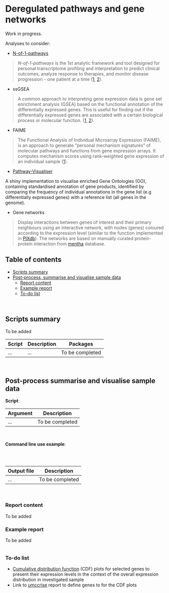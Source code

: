 # Deregulated pathways and gene networks

Work in progress.

Analyses to consider:

* [N-of-1-pathways](http://www.lussierlab.net/publications/N-of-1-pathways/)

>*N-of-1-pathways* is the 1st analytic framework and tool designed for personal transcriptome profiling and interpretation to predict clinical outcomes, analyze response to therapies, and monitor disease progression - one patient at a time ([1](https://www.ncbi.nlm.nih.gov/pmc/articles/PMC4215042/), [2](https://www.ncbi.nlm.nih.gov/pmc/articles/PMC4765863/pdf/btv253.pdf)).

* ssGSEA

>A common approach to interpreting gene expression data is gene set enrichment analysis (GSEA) based on the functional annotation of the differentially expressed genes. This is useful for finding out if the differentially expressed genes are associated with a certain biological process or molecular function. ([1](https://www.ncbi.nlm.nih.gov/pubmed/19847166/), [2](https://www.ncbi.nlm.nih.gov/pubmed/16199517)).

* FAIME

>The Functional Analysis of Individual Microarray Expression (FAIME), is an approach to generate “personal mechanism signatures” of molecular pathways and functions from gene expression arrays. It computes mechanism scores using rank-weighted gene expression of an individual sample ([1](http://journals.plos.org/ploscompbiol/article?id=10.1371/journal.pcbi.1002350)).

* [Pathway-Visualiser](https://github.com/algarnham/Pathway-Visualiser)
 
A shiny implementation to visualise enriched Gene Ontologies (GO), containing standardised annotation of gene products, identified by comparing the frequency of individual annotations in the gene list (e.g differentially expressed genes) with a reference list (all genes in the genome).

* Gene networks

>Display interactions between genes of interest and their primary neighbours using an interactive network, with nodes (genes) coloured according to the expression level (similar to the function implemented in [PIXdb](http://pixdb.org.uk/)). The networks are based on manually curated protein-protein interaction from [mentha](https://www.ncbi.nlm.nih.gov/pubmed/23900247) database.


## Table of contents

<!-- vim-markdown-toc GFM -->
* [Scripts summary](#scripts-summary)
* [Post-process, summarise and visualise sample data](#post-process-summarise-and-visualise-sample-data)
  * [Report content](#report-content)
  * [Example report](#example-report)
  * [To-do list](#to-do-list)


<!-- vim-markdown-toc -->
<br>


## Scripts summary

To be added

Script | Description | Packages
------------ | ------------ | ------------
... | ... | To be completed

<br />


## Post-process summarise and visualise sample data


**Script**: 

Argument | Description
------------ | ------------
... | To be completed
<br />

**Command line use example**:

```
```
<br>

Output file | Description
------------ | -----------
... | To be completed
<br />

### Report content

To be added

### Example report

To be added

```
```


### To-do list

* [Cumulative distribution function](https://en.wikipedia.org/wiki/Cumulative_distribution_function) (CDF) plots for selected genes to present their expression levels in the context of the overall expression distribution in investigated sample
* Link to [umccrise](https://github.com/umccr/umccrise) report to define genes to for the  CDF plots
